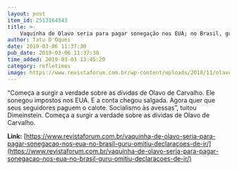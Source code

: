 ```yaml
---
layout: post
item_id: 2513164343
title: >-
    Vaquinha de Olavo seria para pagar sonegação nos EUA; no Brasil, guru omitiu declarações de IR
author: Tatu D'Oquei
date: 2019-03-06 11:37:30
pub_date: 2019-03-06 11:37:30
time_added: 2019-03-03 13:45:20
category: refletimos
image: https://www.revistaforum.com.br/wp-content/uploads/2018/11/olavo-eduardo-bolsonaro-e1541410345621.jpg
---
```


“Começa a surgir a verdade sobre as dívidas de Olavo de Carvalho. Ele sonegou impostos nos EUA. E a conta chegou salgada. Agora quer que seus seguidores paguem o calote. Socialismo às avessas”, tuitou Dimeinstein. Começa a surgir a verdade sobre as dívidas de Olavo de Carvalho.

**Link:** [https://www.revistaforum.com.br/vaquinha-de-olavo-seria-para-pagar-sonegacao-nos-eua-no-brasil-guru-omitiu-declaracoes-de-ir/](https://www.revistaforum.com.br/vaquinha-de-olavo-seria-para-pagar-sonegacao-nos-eua-no-brasil-guru-omitiu-declaracoes-de-ir/)

